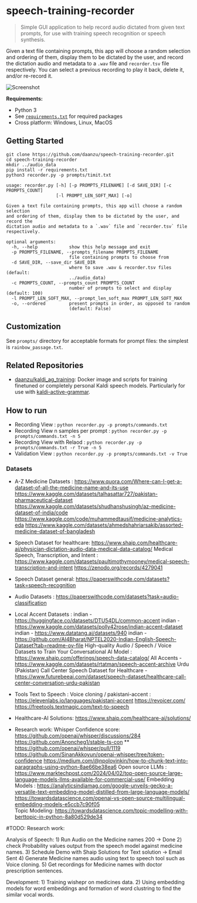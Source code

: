 # speech-training-recorder

> Simple GUI application to help record audio dictated from given text
prompts, for use with training speech recognition or speech synthesis.

Given a text file containing prompts, this app will choose a random selection
and ordering of them, display them to be dictated by the user, and record the
dictation audio and metadata to a `.wav` file and `recorder.tsv` file
respectively. You can select a previous recording to play it back, delete it,
and/or re-record it.

![Screenshot](.github/screenshot.png)

**Requirements:**

* Python 3
* See [`requirements.txt`](requirements.txt) for required packages
* Cross platform: Windows, Linux, MacOS

## Getting Started

```
git clone https://github.com/daanzu/speech-training-recorder.git
cd speech-training-recorder
mkdir ../audio_data
pip install -r requirements.txt
python3 recorder.py -p prompts/timit.txt
```

```
usage: recorder.py [-h] [-p PROMPTS_FILENAME] [-d SAVE_DIR] [-c PROMPTS_COUNT]
                   [-l PROMPT_LEN_SOFT_MAX] [-o]

Given a text file containing prompts, this app will choose a random selection
and ordering of them, display them to be dictated by the user, and record the
dictation audio and metadata to a `.wav` file and `recorder.tsv` file
respectively.

optional arguments:
  -h, --help            show this help message and exit
  -p PROMPTS_FILENAME, --prompts_filename PROMPTS_FILENAME
                        file containing prompts to choose from
  -d SAVE_DIR, --save_dir SAVE_DIR
                        where to save .wav & recorder.tsv files (default:
                        ../audio_data)
  -c PROMPTS_COUNT, --prompts_count PROMPTS_COUNT
                        number of prompts to select and display (default: 100)
  -l PROMPT_LEN_SOFT_MAX, --prompt_len_soft_max PROMPT_LEN_SOFT_MAX
  -o, --ordered         present prompts in order, as opposed to random
                        (default: False)
```

## Customization

See `prompts/` directory for acceptable formats for prompt files: the simplest is `rainbow_passage.txt`.

## Related Repositories

* [daanzu/kaldi_ag_training](https://github.com/daanzu/kaldi_ag_training): Docker image and scripts for training finetuned or completely personal Kaldi speech models. Particularly for use with [kaldi-active-grammar](https://github.com/daanzu/kaldi-active-grammar).


## How to run

  * Recording View : `python recorder.py -p prompts/commands.txt`
  * Recording View n samples per prompt : `python recorder.py -p prompts/commands.txt -n 5`  
  * Recording View with Relaod : `python recorder.py -p prompts/commands.txt -r True -n 5`
  * Validation View : `python recorder.py -p prompts/commands.txt -v True`


### Datasets
  * A-Z Medicine Datasets : 
                            https://www.quora.com/Where-can-I-get-a-dataset-of-all-the-medicine-name-and-its-use
                            https://www.kaggle.com/datasets/talhasattar727/pakistan-pharmaceutical-dataset
                            https://www.kaggle.com/datasets/shudhanshusingh/az-medicine-dataset-of-india/code
                            https://www.kaggle.com/code/muhammedtausif/medicine-analytics-eda
                            https://www.kaggle.com/datasets/ahmedshahriarsakib/assorted-medicine-dataset-of-bangladesh


  * Speech Dataset for healthcare:
                            https://www.shaip.com/healthcare-ai/physician-dictation-audio-data-medical-data-catalog/
                            Medical Speech, Transcription, and Intent : https://www.kaggle.com/datasets/paultimothymooney/medical-speech-transcription-and-intent
                            https://zenodo.org/records/4279041


  * Speech Dataset general:
                            https://paperswithcode.com/datasets?task=speech-recognition


  * Audio Datasets :
                            https://paperswithcode.com/datasets?task=audio-classification


  * Local Accent Datasets : 
                            indian - https://huggingface.co/datasets/DTU54DL/common-accent
                            indian - https://www.kaggle.com/datasets/polly42rose/indian-accent-dataset
                            indian - https://www.datatang.ai/datasets/940
                            indian - https://github.com/AI4Bharat/NPTEL2020-Indian-English-Speech-Dataset?tab=readme-ov-file
                            High-quality Audio / Speech / Voice Datasets to Train Your Conversational AI Model : https://www.shaip.com/offerings/speech-data-catalog/
                            All Accents - https://www.kaggle.com/datasets/rtatman/speech-accent-archive
                            Urdu (Pakistan) Call Center Speech Dataset for Healthcare - https://www.futurebeeai.com/dataset/speech-dataset/healthcare-call-center-conversation-urdu-pakistan


  * Tools 
                            Text to Speech :
                            Voice cloning / pakistani-accent : https://elevenlabs.io/languages/pakistani-accent
                            https://revoicer.com/
                            https://freetools.textmagic.com/text-to-speech



  * Healthcare-AI Solutions:
                            https://www.shaip.com/healthcare-ai/solutions/


  * Research work:
                            Whisper Confidence score:
                                        https://github.com/openai/whisper/discussions/284
                                        https://github.com/Anoncheg1/stable-ts-con
                                      **  https://github.com/openai/whisper/pull/1119
                                        https://github.com/SinanAkkoyun/openai-whisper/tree/token-confidence
                                        https://medium.com/@npolovinkin/how-to-chunk-text-into-paragraphs-using-python-8ae66be38ea6
                            Open source LLMs :
                                        https://www.marktechpost.com/2024/04/02/top-open-source-large-language-models-llms-available-for-commercial-use/
                            Embedding Models : 
                                        https://analyticsindiamag.com/google-unveils-gecko-a-versatile-text-embedding-model-distilled-from-large-language-models/    
                                        https://towardsdatascience.com/openai-vs-open-source-multilingual-embedding-models-e5ccb7c90f05   
                            Topic Modeling:
                                        https://towardsdatascience.com/topic-modelling-with-berttopic-in-python-8a80d529de34                  


  #TODO: Research work:
  
  Analysis of Speech:
    1) Run Audio on the Medicine names 200 -> Done
    2) check Probability values output from the speech model against medicine names.
    3) Schedule Demo with Shaip Solutions for Text solution -> Email Sent
    4) Generate Medicine names audio using text to speech tool such as Voice cloning.
    5) Get recordings for Medicine names with doctor prescription sentences.

  Development:
    1) Training wishepr on medicines data.
    2) Using embedding models for word embeddings and formation of word clustring to find the similar vocal words.
                            








